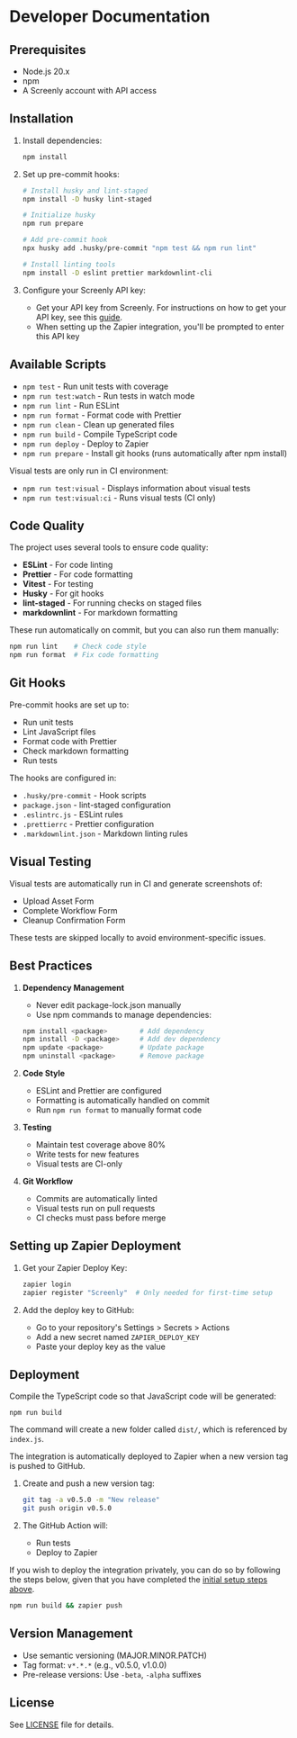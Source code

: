 # Developer Documentation

## Prerequisites

- Node.js 20.x
- npm
- A Screenly account with API access

## Installation

1. Install dependencies:

   ```bash
   npm install
   ```

2. Set up pre-commit hooks:

   ```bash
   # Install husky and lint-staged
   npm install -D husky lint-staged

   # Initialize husky
   npm run prepare

   # Add pre-commit hook
   npx husky add .husky/pre-commit "npm test && npm run lint"

   # Install linting tools
   npm install -D eslint prettier markdownlint-cli
   ```

3. Configure your Screenly API key:
   - Get your API key from Screenly. For instructions on how to get your API key,
     see this [guide](https://support.screenly.io/hc/en-us/articles/35897560148371-How-to-Generate-a-Screenly-API-Token).
   - When setting up the Zapier integration, you'll be prompted to enter this API key

## Available Scripts

- `npm test` - Run unit tests with coverage
- `npm run test:watch` - Run tests in watch mode
- `npm run lint` - Run ESLint
- `npm run format` - Format code with Prettier
- `npm run clean` - Clean up generated files
- `npm run build` - Compile TypeScript code
- `npm run deploy` - Deploy to Zapier
- `npm run prepare` - Install git hooks (runs automatically after npm install)

Visual tests are only run in CI environment:

- `npm run test:visual` - Displays information about visual tests
- `npm run test:visual:ci` - Runs visual tests (CI only)

## Code Quality

The project uses several tools to ensure code quality:

- **ESLint** - For code linting
- **Prettier** - For code formatting
- **Vitest** - For testing
- **Husky** - For git hooks
- **lint-staged** - For running checks on staged files
- **markdownlint** - For markdown formatting

These run automatically on commit, but you can also run them manually:

```bash
npm run lint    # Check code style
npm run format  # Fix code formatting
```

## Git Hooks

Pre-commit hooks are set up to:

- Run unit tests
- Lint JavaScript files
- Format code with Prettier
- Check markdown formatting
- Run tests

The hooks are configured in:

- `.husky/pre-commit` - Hook scripts
- `package.json` - lint-staged configuration
- `.eslintrc.js` - ESLint rules
- `.prettierrc` - Prettier configuration
- `.markdownlint.json` - Markdown linting rules

## Visual Testing

Visual tests are automatically run in CI and generate screenshots of:

- Upload Asset Form
- Complete Workflow Form
- Cleanup Confirmation Form

These tests are skipped locally to avoid environment-specific issues.

## Best Practices

1. **Dependency Management**

   - Never edit package-lock.json manually
   - Use npm commands to manage dependencies:

   ```bash
   npm install <package>        # Add dependency
   npm install -D <package>     # Add dev dependency
   npm update <package>         # Update package
   npm uninstall <package>      # Remove package
   ```

2. **Code Style**

   - ESLint and Prettier are configured
   - Formatting is automatically handled on commit
   - Run `npm run format` to manually format code

3. **Testing**

   - Maintain test coverage above 80%
   - Write tests for new features
   - Visual tests are CI-only

4. **Git Workflow**
   - Commits are automatically linted
   - Visual tests run on pull requests
   - CI checks must pass before merge

## Setting up Zapier Deployment

1. Get your Zapier Deploy Key:

   ```bash
   zapier login
   zapier register "Screenly"  # Only needed for first-time setup
   ```

2. Add the deploy key to GitHub:
   - Go to your repository's Settings > Secrets > Actions
   - Add a new secret named `ZAPIER_DEPLOY_KEY`
   - Paste your deploy key as the value

## Deployment

Compile the TypeScript code so that JavaScript code will be generated:

```
npm run build
```

The command will create a new folder called `dist/`, which is referenced by `index.js`.

The integration is automatically deployed to Zapier when a new version tag is pushed to GitHub.

1. Create and push a new version tag:

   ```bash
   git tag -a v0.5.0 -m "New release"
   git push origin v0.5.0
   ```

2. The GitHub Action will:
   - Run tests
   - Deploy to Zapier

If you wish to deploy the integration privately, you can do so by following the steps below, given that you have completed the [initial setup steps above](#setting-up-zapier-deployment).

```bash
npm run build && zapier push
```

## Version Management

- Use semantic versioning (MAJOR.MINOR.PATCH)
- Tag format: `v*.*.*` (e.g., v0.5.0, v1.0.0)
- Pre-release versions: Use `-beta`, `-alpha` suffixes

## License

See [LICENSE](/LICENSE) file for details.
